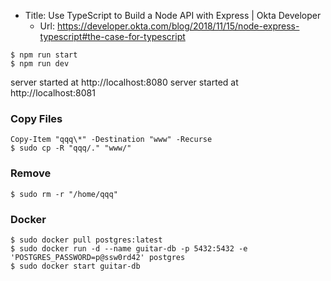 * Title:	Use TypeScript to Build a Node API with Express | Okta Developer
  * Url:	https://developer.okta.com/blog/2018/11/15/node-express-typescript#the-case-for-typescript

```
$ npm run start
$ npm run dev
```
server started at http://localhost:8080
server started at http://localhost:8081

### Copy Files
```
Copy-Item "qqq\*" -Destination "www" -Recurse
$ sudo cp -R "qqq/." "www/"
```

### Remove
```
$ sudo rm -r "/home/qqq"
```

### Docker
```
$ sudo docker pull postgres:latest
$ sudo docker run -d --name guitar-db -p 5432:5432 -e 'POSTGRES_PASSWORD=p@ssw0rd42' postgres
$ sudo docker start guitar-db
```